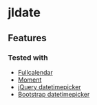 # jldate

## Features

### Tested with

* [Fullcalendar](https://github.com/arshaw/fullcalendar)
* [Moment](https://github.com/moment/moment)
* [jQuery datetimepicker](http://plugins.jquery.com/datetimepicker/)
* [Bootstrap datetimepicker](https://github.com/Eonasdan/bootstrap-datetimepicker)
